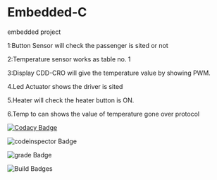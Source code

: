 # Embedded-C

embedded project

1:Button Sensor will check the passenger is sited or not

2:Temperature sensor works as table no. 1

3:Display CDD-CRO will give the temperature value by showing PWM.

4.Led Actuator shows the driver is sited

5.Heater will check the heater button is ON.

6.Temp to can shows the value of temperature gone over protocol



[![Codacy Badge](https://app.codacy.com/project/badge/Grade/c2ad45b4bf954684a8de0da4f48d877a)](https://www.codacy.com/gh/saimohan4356/Embedded-C/dashboard?utm_source=github.com&amp;utm_medium=referral&amp;utm_content=saimohan4356/Embedded-C&amp;utm_campaign=Badge_Grade)

![codeinspector Badge](https://www.code-inspector.com/project/28883/score/svg)

![grade Badge](https://www.code-inspector.com/project/28883/status/svg)

![Build Badges](https://github.com/saimohan4356/Embedded-C/blob/main/.Github/Workflow/Compile.yml/badge.svg)
